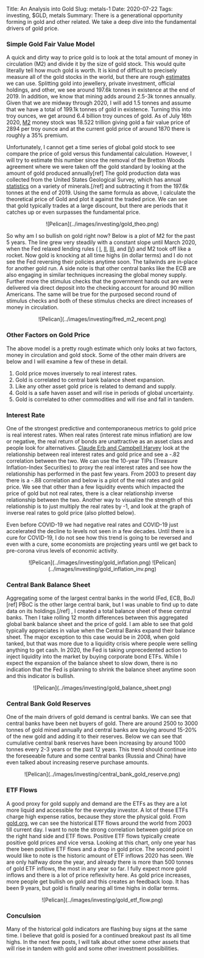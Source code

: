 Title: An Analysis into Gold 
Slug: metals-1
Date: 2020-07-22
Tags: investing, $GLD, metals
Summary: There is a generational opportunity forming in gold and other related. We take a deep dive into the fundamental drivers of gold price.

<h3>Simple Gold Fair Value Model</h3>
<p>
A quick and dirty way to price gold is to look at the total amount of money in circulation (M2) and divide it by the size of gold stock. This would quite literally tell how much gold is worth.
It is kind of difficult to precisely measure all of the gold stocks in the world, but there are rough <a href="https://www.gold.org/about-gold/gold-supply/gold-mining/how-much-gold" target="_blank">estimates</a> we can use.
Splitting gold into jewellery, private investment, official holdings, and other, we see around 197.6k tonnes in existence at the end of 2019. In addition, we know that mining adds around 2.5-3k tonnes annually. 
Given that we are midway through 2020, I will add 1.5 tonnes and assume that we have a total of 199.1k tonnes of gold in existence. Turning this into troy ounces, we get around 6.4 billion troy ounces of gold. 
As of July 16th 2020, <a href="https://fred.stlouisfed.org/series/M2" target="_blank">M2</a> money stock was 18.522 trillion giving gold a fair value price of 2894 per troy ounce and at the current gold price of around 1870 there is roughly a 35% premium.
</p>

<p>
Unfortunately, I cannot get a time series of global gold stock to see compare the price of gold versus this fundamental calculation. 
However, I will try to estimate this number since the removal of the Bretton Woods agreement where we were taken off the gold standard by looking at the amount of gold produced annually[ref]
The gold production data was collected from the United States Geological Survey, which has annual <a href="https://www.usgs.gov/centers/nmic/gold-statistics-and-information" target="_blank">statistics</a> on a variety of minerals.[/ref] 
and subtracting it from the 197.6k tonnes at the end of 2019.
Using the same formula as above, I calculate the theoretical price of Gold and plot it against the traded price. We can see that gold typically trades at a large discount, but there are periods that it catches up or even surpasses the fundamental price. 
</p>

<center>
![Pelican](../images/investing/gold_theo.png)
</center>

<p>
So why am I so bullish on gold right now? Below is a plot of M2 for the past 5 years. The line grew very steadily with a constant slope until March 2020, when the Fed relaxed lending rules (
<a href="https://www.federalreserve.gov/newsevents/pressreleases/bcreg20200323a.htm" target="_blank">I</a>, 
<a href="https://www.federalreserve.gov/newsevents/pressreleases/bcreg20200327a.htm" target="_blank">II</a>, 
<a href="https://www.federalreserve.gov/newsevents/pressreleases/bcreg20200401a.htm" target="_blank">III</a>, and
<a href="https://www.federalreserve.gov/newsevents/pressreleases/monetary20200423a.htm" target="_blank">IV</a>) and 
M2 took off like a rocket. Now gold is knocking at all time highs (in dollar terms) and I do not see the Fed reversing their policies anytime soon. The tailwinds are in-place for another gold run. A side note is that other central banks like the ECB are also engaging in similar techniques increasing the global money supply.
Further more the stimulus checks that the government hands out are were delivered via direct deposit into the checking account for around 90 million Americans. The same will be true for the purposed second round of stimulus checks and both of these stimulus checks are direct increases of money in circulation. 
</p>

<center>
![Pelican](../images/investing/fred_m2_recent.png)
</center>

<h3>Other Factors on Gold Price</h3>
<p>
The above model is a pretty rough estimate which only looks at two factors, money in circulation and gold stock. Some of the other main drivers are below and I will examine a few of these in detail.
<ol>
  <li>Gold price moves inversely to real interest rates.</li>
  <li>Gold is correlated to central bank balance sheet expansion.</li>
  <li>Like any other asset gold price is related to demand and supply.</li>
  <li>Gold is a safe haven asset and will rise in periods of global uncertainty.</li>
  <li>Gold is correlated to other commodities and will rise and fall in tandem.</li>
</ol>
</p>


<h3>Interest Rate</h3>
<p>
<!--- https://aheadoftheherd.com/Newsletter/2020/Negative-real-rates-puts-shine-on-Getchells-gold.htm -->
One of the strongest predictive and contemporaneous metrics to gold price is real interest rates. When real rates (interest rate minus inflation) are low or negative, the real return of bonds are unattractive as an asset class and people look for alternatives. 
<a href="https://www.gold.org/goldhub/data/global-gold-backed-etf-holdings-and-flows" target="_blank">Claude Erb and Campbell Harvey</a> look at the relationship between real interest rates and gold price and see a -.82 correlation between the two.  
We can use the 10-year TIPs (Treasure Inflation-Index Securities) to proxy the real interest rates and see how the relationship has performed in the past few years.
From 2003 to present day there is a -.88 correlation and below is a plot of the real rates and gold price.  
We see that other than a few liquidity events which impacted the price of gold but not real rates, there is a clear relationship inverse relationship between the two. Another way to visualize the strength of this relationship is to just multiply the real rates by -1, and look at the graph of inverse real rates to gold price (also plotted below).
</p>

<p>
Even before COVID-19 we had negative real rates and COVID-19 just accelerated the decline to levels not seen in a few decades. Until there is a cure for COVID-19, I do not see how this trend is going to be reversed and even with a cure, some economists are projecting years until we get back to pre-corona virus levels of economic activity.
</p>

<center>
![Pelican](../images/investing/gold_inflation.png) 
![Pelican](../images/investing/gold_inflation_inv.png)
</center>


<h3>Central Bank Balance Sheet</h3>
<p>
Aggregating some of the largest central banks in the world (Fed, ECB, BoJ)
[ref] PBoC is the other large central bank, but I was unable to find up to date data on its holdings.[/ref]
, I created a total balance sheet of these central banks. Then I take rolling 12 month differences between this aggregated global bank balance sheet and the price of gold.
I am able to see that gold typically appreciates in value when the Central Banks expand their balance sheet.
The major exception to this case would be in 2008, when gold tanked, but that was more due to a liquidity crisis where people were selling anything to get cash. 
In 2020, the Fed is taking unprecedented action to inject liquidity into the market by buying corporate bond ETFs. 
While I expect the expansion of the balance sheet to slow down, there is no indication that the Fed is planning to shrink the balance sheet anytime soon and this indicator is bullish.
</p>

<center>
![Pelican](../images/investing/gold_balance_sheet.png)
</center>

<h3>Central Bank Gold Reserves</h3>
<p>
One of the main drivers of gold demand is central banks. We can see that central banks have been net buyers of gold. There are around 2500 to 3000 tonnes of gold mined annually and central banks are buying around 15-20% of the new gold and adding it to their reserves.
Below we can see that cumulative central bank reserves have been increasing by around 1000 tonnes every 2-3 years or the past 12 years. This trend should continue into the foreseeable future and some central banks (Russia and China) have even talked about increasing reserve purchase amounts.
</p>

<center>
![Pelican](../images/investing/central_bank_gold_reserve.png)
</center>

<h3>ETF Flows</h3>
<p>
A good proxy for gold supply and demand are the ETFs as they are a lot more liquid and accessible for the everyday investor. A lot of these ETFs charge high expense ratios, because they store the physical gold.
From <a href="https://www.gold.org/goldhub/data/global-gold-backed-etf-holdings-and-flows" target="_blank">gold.org</a>, we can see the historical ETF flows around the world from 2003 till current day. 
I want to note the strong correlation between gold price on the right hand side and ETF flows. Positive ETF flows typically create positive gold prices and vice versa.
Looking at this chart, only one year has there been positive ETF flows and a drop in gold price. The second point I would like to note is the historic amount of ETF inflows 2020 has seen.
We are only halfway done the year, and already there is more than 500 tonnes of gold ETF inflows, the most in any year so far. I fully expect more gold inflows and there is a lot of price reflexivity here. 
As gold price increases, more people get bullish on gold and this creates an feedback loop. It has been 9 years, but gold is finally nearing all time highs in dollar terms.
</p>

<center>
![Pelican](../images/investing/gold_etf_flow.png)
</center>


<h3>Conculsion</h3>
<p>
Many of the historical gold indicators are flashing buy signs at the same time. I believe that gold is posied for a continued breakout past its all time highs. 
In the next few posts, I will talk about other some other assets that will rise in tandem with gold and some other investment possibilities.
</p>